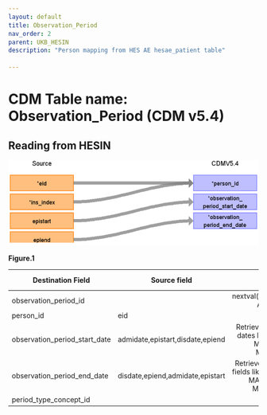 ```yaml
---
layout: default
title: Observation_Period
nav_order: 2
parent: UKB_HESIN
description: "Person mapping from HES AE hesae_patient table"

---
```


# CDM Table name: Observation_Period (CDM v5.4)

## Reading from HESIN


![](images/image3.png)

**Figure.1**

| Destination Field | Source field | Logic | Comment field |
| --- | --- | :---: | --- |
| observation_period_id |  | nextval('public.observation_period_seq') AS observation_period_id |  Autogenerate|
| person_id | eid | | |
| observation_period_start_date | admidate,epistart,disdate,epiend | Retrieve the earliest date among those dates like this: LEAST(MIN(admidate), MIN(epistart),MIN(disdate), MIN(epiend)) AS min_date| |
| observation_period_end_date |disdate,epiend,admidate,epistart | Retrieve the latest date among the date fields like this: GREATEST(MAX(disdate), MAX(epiend), MAX(admidate), MAX(epistart)) AS max_date | |
| period_type_concept_id | | 32880 | |
